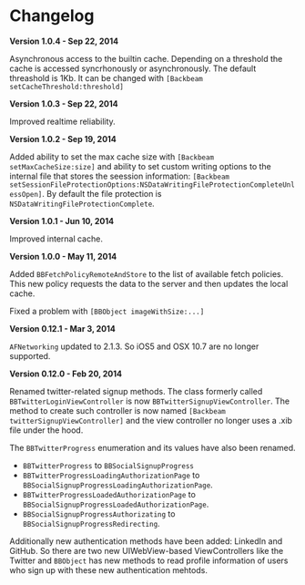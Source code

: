 Changelog
=========

**Version 1.0.4 - Sep 22, 2014**

Asynchronous access to the builtin cache. Depending on a threshold the cache is accessed syncrhonously or asynchronously. The default threashold is 1Kb. It can be changed with `[Backbeam setCacheThreshold:threshold]`

**Version 1.0.3 - Sep 22, 2014**

Improved realtime reliability.

**Version 1.0.2 - Sep 19, 2014**

Added ability to set the max cache size with `[Backbeam setMaxCacheSize:size]` and ability to set custom writing options to the internal file that stores the seession information: `[Backbeam setSessionFileProtectionOptions:NSDataWritingFileProtectionCompleteUnlessOpen]`. By default the file protection is `NSDataWritingFileProtectionComplete`.

**Version 1.0.1 - Jun 10, 2014**

Improved internal cache.

**Version 1.0.0 - May 11, 2014**

Added `BBFetchPolicyRemoteAndStore` to the list of available fetch policies. This new policy requests the data to the server and then updates the local cache.

Fixed a problem with `[BBObject imageWithSize:...]`

**Version 0.12.1 - Mar 3, 2014**

`AFNetworking` updated to 2.1.3. So iOS5 and OSX 10.7 are no longer supported.

**Version 0.12.0 - Feb 20, 2014**

Renamed twitter-related signup methods. The class formerly called `BBTwitterLoginViewController` is now `BBTwitterSignupViewController`. The method to create such controller is now named `[Backbeam twitterSignupViewController]` and the view controller no longer uses a .xib file under the hood.

The `BBTwitterProgress` enumeration and its values have also been renamed.

* `BBTwitterProgress` to `BBSocialSignupProgress`
* `BBTwitterProgressLoadingAuthorizationPage` to `BBSocialSignupProgressLoadingAuthorizationPage`.
* `BBTwitterProgressLoadedAuthorizationPage` to `BBSocialSignupProgressLoadedAuthorizationPage`.
* `BBSocialSignupProgressAuthorizating` to `BBSocialSignupProgressRedirecting`.

Additionally new authentication methods have been added: LinkedIn and GitHub. So there are two new UIWebView-based ViewControllers like the Twitter and `BBObject` has new methods to read profile information of users who sign up with these new authentication mehtods.
